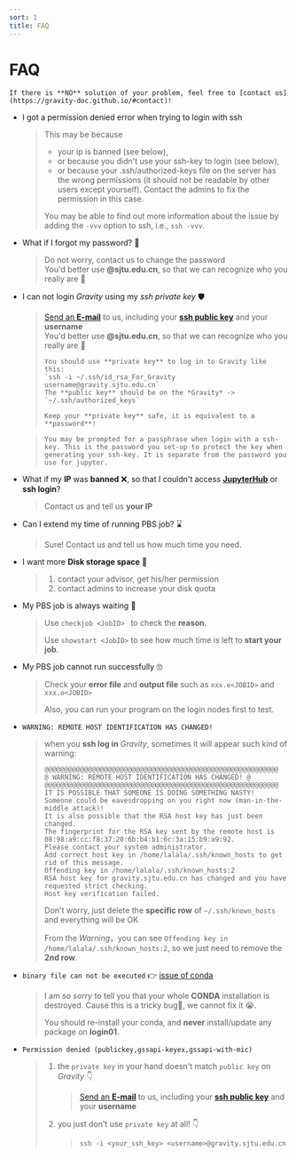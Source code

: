 ```yaml
---
sort: 1
title: FAQ
---
```


# FAQ

```note
If there is **NO** solution of your problem, feel free to [contact us](https://gravity-doc.github.io/#contact)!
```

- I got a permission denied error when trying to login with ssh
  
  > This may be because 
  > - your ip is banned (see below), 
  > - or because you didn't use your ssh-key to login (see below), 
  > - or because your .ssh/authorized-keys file on the server has the wrong permissions (it should not be readable by other users except yourself). Contact the admins to fix the permission in this case.
  > 
  > You may be able to find out more information about the issue by adding the `-vvv` option to ssh, i.e., `ssh -vvv`.

- What if I forgot my password? 🔐

  > Do not worry, contact us to change the password      
  > You'd better use **@sjtu.edu.cn**, so that we can recognize who you really are 👀

- I can not login *Gravity* using my *ssh private key* 🛡️

  > [Send an **E-mail**](mailto:gravity-hpc@sjtu.edu.cn) to us, including your [**ssh public key**](https://gravity-doc.github.io/Basic/Login.html#generate-ssh-keys) and your **username**   
  > You'd better use **@sjtu.edu.cn**, so that we can recognize who you really are 👀    
  >
  > ```tip
  > You should use **private key** to log in to Gravity like this:   
  > `ssh -i ~/.ssh/id_rsa_For_Gravity username@gravity.sjtu.edu.cn`    
  > The **public key** should be on the *Gravity* -> `~/.ssh/authorized_keys`   
  > 
  > Keep your **private key** safe, it is equivalent to a **password**!
  > ```

  > ```tip
  > You may be prompted for a passphrase when login with a ssh-key. This is the password you set-up to protect the key when generating your ssh-key. It is separate from the password you use for jupyter.
  > ```

- What if my **IP** was **banned** ❌, so that I couldn't access **[JupyterHub](https://gravity.sjtu.edu.cn/)** or **ssh login**?

  > Contact us and tell us **your IP**

- Can I extend my time of running PBS job? ⌛

  > Sure! Contact us and tell us how much time you need.

- I want more **Disk storage space** 💾

  > 1. contact your advisor, get his/her permission
  > 2. contact admins to increase your disk quota

- My PBS job is always waiting 😤

  > Use `checkjob <JobID> ` to check the **reason**.     
  >
  > Use `showstart <JobID>` to see how much time is left to **start your job**.

- My PBS job cannot run successfully 🙄

  > Check your **error file** and **output file** such as `xxx.e<JOBID>` and `xxx.o<JOBID>`   
  >
  > Also, you can run your program on the login nodes first to test.

- `WARNING: REMOTE HOST IDENTIFICATION HAS CHANGED!`   

  > when you **ssh log in** *Gravity*, sometimes it will appear such kind of warning:
  >
  > ```
  > @@@@@@@@@@@@@@@@@@@@@@@@@@@@@@@@@@@@@@@@@@@@@@@@@@@@@@@@@@@
  > @ WARNING: REMOTE HOST IDENTIFICATION HAS CHANGED! @
  > @@@@@@@@@@@@@@@@@@@@@@@@@@@@@@@@@@@@@@@@@@@@@@@@@@@@@@@@@@@
  > IT IS POSSIBLE THAT SOMEONE IS DOING SOMETHING NASTY!
  > Someone could be eavesdropping on you right now (man-in-the-middle attack)!
  > It is also possible that the RSA host key has just been changed.
  > The fingerprint for the RSA key sent by the remote host is
  > 08:98:a9:cc:f8:37:20:6b:b4:b1:6c:3a:15:b9:a9:92.
  > Please contact your system administrator.
  > Add correct host key in /home/lalala/.ssh/known_hosts to get rid of this message.
  > Offending key in /home/lalala/.ssh/known_hosts:2
  > RSA host key for gravity.sjtu.edu.cn has changed and you have requested strict checking.
  > Host key verification failed.
  > ```
  >
  > Don't worry, just delete the **specific row** of `~/.ssh/known_hosts` and everything will be OK      
  >
  > From the *Warning*，you can see `Offending key in /home/lalala/.ssh/known_hosts:2`, so we just need to remove the **2nd row**.    

- `binary file can not be executed` 👉 [issue of conda](https://gravity-doc.github.io/MISC/Issues.html#conda)   

  > I am *so sorry* to tell you that your whole **CONDA** installation is destroyed. Cause this is a tricky bug🐛, we cannot fix it 😭.        
  >
  > You should re-install your conda, and **never** install/update any package on **login01**.

- `Permission denied (publickey,gssapi-keyex,gssapi-with-mic)`    

  > 1. the `private key` in your hand doesn't match `public key` on *Gravity* 👇   
  >
  >    > [Send an **E-mail**](mailto:gravity-hpc@sjtu.edu.cn) to us, including your [**ssh public key**](https://gravity-doc.github.io/Basic/Login.html#generate-ssh-keys) and your **username**
  >
  > 2. you just don't use `private key` at all! 👇    
  >
  >    >  `ssh -i <your_ssh_key> <username>@gravity.sjtu.edu.cn`    
